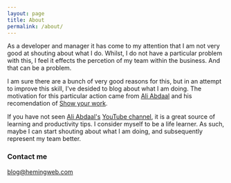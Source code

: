 ```yaml
---
layout: page
title: About
permalink: /about/
---
```


As a developer and manager it has come to my attention that I am not very good at
shouting about what I do. Whilst, I do not have a particular problem with this, I
feel it effects the percetion of my team within the business. And that can be a
problem.

I am sure there are a bunch of very good reasons for this, but in an attempt to
improve this skill, I've desided to blog about what I am doing. The motivation
for this particular action came from [Ali Abdaal](https://aliabdaal.com/)
and his recomendation of [Show your work](https://austinkleon.com/show-your-work/).

If you have not seen [Ali Abdaal's](https://aliabdaal.com/)
[YouTube channel](https://www.youtube.com/user/Sepharoth64/featured),
it is a great source of learning and productivity tips. I consider myself to be
a life learner. As such, maybe I can start shouting about what I am doing, and
subsequently represent my team better.


### Contact me

[blog@hemingweb.com](mailto:blog@hemingweb.com)
